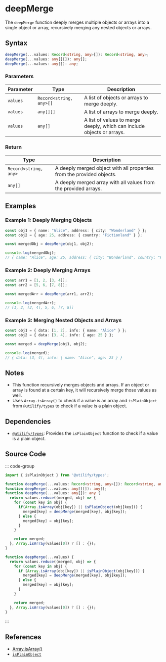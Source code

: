 # deepMerge
The `deepMerge` function deeply merges multiple objects or arrays into a single object or array, recursively merging any nested objects or arrays.

## Syntax

```typescript
deepMerge(...values: Record<string, any>[]): Record<string, any>;
deepMerge(...values: any[][]): any[];
deepMerge(...values: any[]): any;
```

### Parameters

| Parameter | Type                          | Description                                                   |
|-----------|-------------------------------|-------------------------------------------------------------|
| `values`  | `Record<string, any>[]`        | A list of objects or arrays to merge deeply.                 |
| `values`  | `any[][]`                      | A list of arrays to merge deeply.                            |
| `values`  | `any[]`                        | A list of values to merge deeply, which can include objects or arrays. |

### Return

| Type                          | Description                                                   |
|-------------------------------|-------------------------------------------------------------|
| `Record<string, any>`          | A deeply merged object with all properties from the provided objects. |
| `any[]`                        | A deeply merged array with all values from the provided arrays. |

## Examples

### Example 1: Deeply Merging Objects
```typescript
const obj1 = { name: "Alice", address: { city: "Wonderland" } };
const obj2 = { age: 25, address: { country: "Fictionland" } };

const mergedObj = deepMerge(obj1, obj2);

console.log(mergedObj);
// { name: "Alice", age: 25, address: { city: "Wonderland", country: "Fictionland" } }
```

### Example 2: Deeply Merging Arrays
```typescript
const arr1 = [1, 2, [3, 4]];
const arr2 = [5, 6, [7, 8]];

const mergedArr = deepMerge(arr1, arr2);

console.log(mergedArr);
// [1, 2, [3, 4], 5, 6, [7, 8]]
```

### Example 3: Merging Nested Objects and Arrays
```typescript
const obj1 = { data: [1, 2], info: { name: "Alice" } };
const obj2 = { data: [3, 4], info: { age: 25 } };

const merged = deepMerge(obj1, obj2);

console.log(merged);
// { data: [3, 4], info: { name: "Alice", age: 25 } }
```

## Notes
- This function recursively merges objects and arrays. If an object or array is found at a certain key, it will recursively merge those values as well.
- Uses `Array.isArray()` to check if a value is an array and `isPlainObject` from `@utilify/types` to check if a value is a plain object.

## Dependencies
- [`@utilify/types`](./types.md): Provides the `isPlainObject` function to check if a value is a plain object.

## Source Code
::: code-group

```typescript
import { isPlainObject } from '@utilify/types';

function deepMerge(...values: Record<string, any>[]): Record<string, any>;
function deepMerge(...values: any[][]): any[];
function deepMerge(...values: any[]): any {
  return values.reduce((merged, obj) => {
    for (const key in obj) {
      if(Array.isArray(obj[key]) || isPlainObject(obj[key])) {
        merged[key] = deepMerge(merged[key], obj[key]);
      } else {
        merged[key] = obj[key];
      }
    }

    return merged;
  }, Array.isArray(values[0]) ? [] : {});
}
```

```javascript
function deepMerge(...values) {
  return values.reduce((merged, obj) => {
    for (const key in obj) {
      if (Array.isArray(obj[key]) || isPlainObject(obj[key])) {
        merged[key] = deepMerge(merged[key], obj[key]);
      } else {
        merged[key] = obj[key];
      }
    }

    return merged;
  }, Array.isArray(values[0]) ? [] : {});
}
```
:::

## References
- [Array.isArray()](https://developer.mozilla.org/en-US/docs/Web/JavaScript/Reference/Global_Objects/Array/isArray)
- [`isPlainObject`](./types.md)